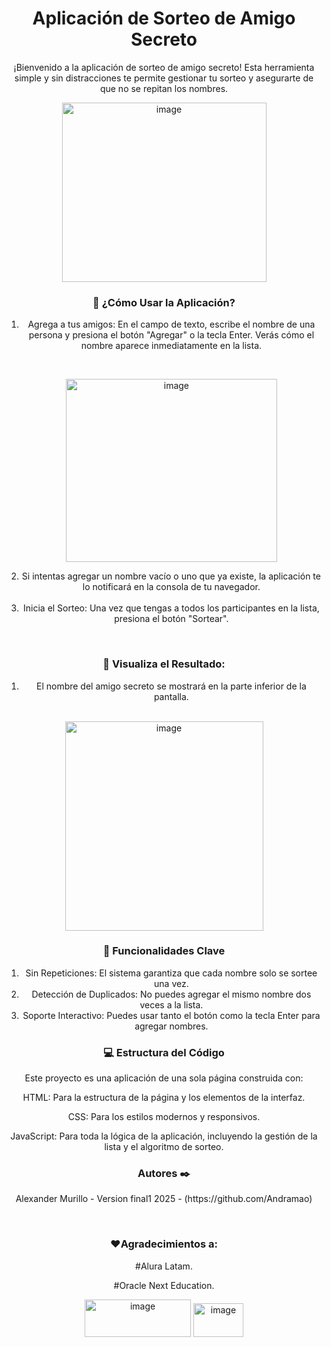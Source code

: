 <h1 align="center">Aplicación de Sorteo de Amigo Secreto</h1>

<p align="center">¡Bienvenido a la aplicación de sorteo de amigo secreto! Esta herramienta simple y sin distracciones te permite gestionar 
  tu sorteo y asegurarte de que no se repitan los nombres.</p>
  
<div align="center"><img width="327" height="287" alt="image" src="https://github.com/user-attachments/assets/59eba324-e3ce-497e-8713-3baba521093f" />

</div>  
  
<h3 align="center">🚀 ¿Cómo Usar la Aplicación?</h3>
 
<ol align="center">
  <li>Agrega a tus amigos: En el campo de texto, escribe el nombre de una persona y presiona el botón "Agregar" o la tecla Enter. 
    Verás cómo el nombre aparece inmediatamente en la lista.</li>
  
  <br><div align="center"><img width="338" height="293" alt="image" src="https://github.com/user-attachments/assets/36b54518-839e-4d89-b7c4-62e0cf930ca5" />
</div>

  <li>Si intentas agregar un nombre vacío o uno que ya existe, la aplicación te lo notificará en la consola de tu navegador.</li><br>
  <li>Inicia el Sorteo: Una vez que tengas a todos los participantes en la lista, presiona el botón "Sortear".</li>
</ol>
<br>

<h3 align="center">📌 Visualiza el Resultado:</h3>

<ol align="center">
  <li>El nombre del amigo secreto se mostrará en la parte inferior de la pantalla.</li></ol>
  <br>

<div align="center"><img width="317" height="335" alt="image" src="https://github.com/user-attachments/assets/a6f64aaa-d45d-44d1-8b57-76d6c2e8a457" />
 <br>
</div>


<h3 align="center">📝 Funcionalidades Clave</h3>
<ol align="center">
  <li>Sin Repeticiones: El sistema garantiza que cada nombre solo se sortee una vez.</li>
  <li>Detección de Duplicados: No puedes agregar el mismo nombre dos veces a la lista.</li>
  <li>Soporte Interactivo: Puedes usar tanto el botón como la tecla Enter para agregar nombres.</li>
</ol>


<h3 align="center">💻 Estructura del Código</h3>
<p  align="center">Este proyecto es una aplicación de una sola página construida con:</p>

<p align="center">HTML: Para la estructura de la página y los elementos de la interfaz.</p>

<P align="center">CSS: Para los estilos modernos y responsivos.</P>

<P align="center">JavaScript: Para toda la lógica de la aplicación, incluyendo la gestión de la lista y el algoritmo de sorteo.</p>

<h3 align="center"> Autores ✒️</h3>
<p align="center">Alexander Murillo - Version final1 2025 - (https://github.com/Andramao)</p>
<br>

<h3 align="center">❤️Agradecimientos a: </h3> 
<div align="center">
  <p >#Alura Latam.</p>
  <p >#Oracle Next Education.</p>
</div>

<div align="center"><img width="170" height="60" alt="image" src="https://github.com/user-attachments/assets/3c16f5d9-d26b-40d6-bbd9-04abebc96238" /> <img width="80" height="54" alt="image" src="https://github.com/user-attachments/assets/2fc68741-4e16-4f1c-b438-5de3cedad13d" /></div>
  






